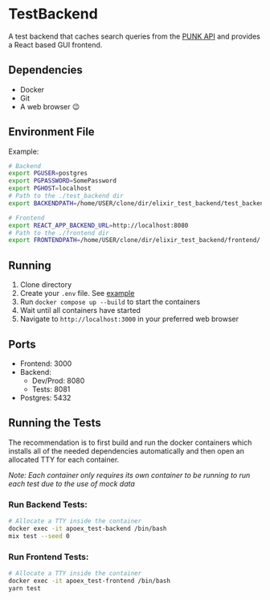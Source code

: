 # TestBackend

A test backend that caches search queries from the [PUNK API](https://punkapi.com/documentation/v2)
and provides a React based GUI frontend.

## Dependencies

- Docker
- Git
- A web browser 😉

## Environment File

Example:

```sh
# Backend
export PGUSER=postgres
export PGPASSWORD=SomePassword
export PGHOST=localhost
# Path to the ./test_backend dir
export BACKENDPATH=/home/USER/clone/dir/elixir_test_backend/test_backend/

# Frontend
export REACT_APP_BACKEND_URL=http://localhost:8080
# Path to the ./frontend dir
export FRONTENDPATH=/home/USER/clone/dir/elixir_test_backend/frontend/
```

## Running

1. Clone directory
1. Create your `.env` file. See [example](#environment-file)
1. Run `docker compose up --build` to start the containers
1. Wait until all containers have started
1. Navigate to `http://localhost:3000` in your preferred web browser

## Ports

- Frontend: 3000
- Backend:
  - Dev/Prod: 8080
  - Tests: 8081
- Postgres: 5432

## Running the Tests

The recommendation is to first build and run the docker containers which
installs all of the needed dependencies automatically and then open an
allocated TTY for each container.

*Note: Each container only requires its own container to be running to run each
test due to the use of mock data*

### Run Backend Tests:

```sh
# Allocate a TTY inside the container
docker exec -it apoex_test-backend /bin/bash
mix test --seed 0
```

### Run Frontend Tests:

```sh
# Allocate a TTY inside the container
docker exec -it apoex_test-frontend /bin/bash
yarn test
```
